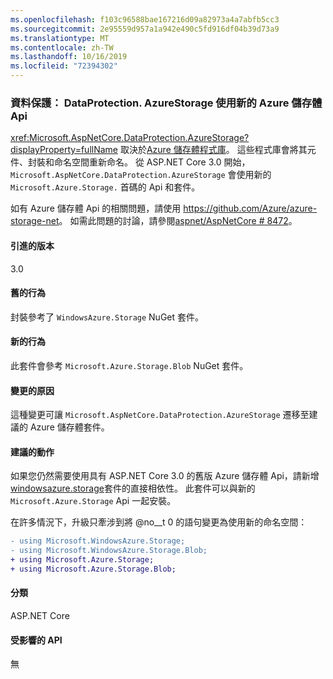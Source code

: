 ```yaml
---
ms.openlocfilehash: f103c96588bae167216d09a82973a4a7abfb5cc3
ms.sourcegitcommit: 2e95559d957a1a942e490c5fd916df04b39d73a9
ms.translationtype: MT
ms.contentlocale: zh-TW
ms.lasthandoff: 10/16/2019
ms.locfileid: "72394302"
---
```

### <a name="data-protection-dataprotectionazurestorage-uses-new-azure-storage-apis"></a>資料保護： DataProtection. AzureStorage 使用新的 Azure 儲存體 Api

<xref:Microsoft.AspNetCore.DataProtection.AzureStorage?displayProperty=fullName> 取決於[Azure 儲存體程式庫](https://github.com/Azure/azure-storage-net)。 這些程式庫會將其元件、封裝和命名空間重新命名。 從 ASP.NET Core 3.0 開始，`Microsoft.AspNetCore.DataProtection.AzureStorage` 會使用新的 `Microsoft.Azure.Storage.` 首碼的 Api 和套件。

如有 Azure 儲存體 Api 的相關問題，請使用 <https://github.com/Azure/azure-storage-net>。 如需此問題的討論，請參閱[aspnet/AspNetCore # 8472](https://github.com/aspnet/AspNetCore/issues/8472)。

#### <a name="version-introduced"></a>引進的版本

3.0

#### <a name="old-behavior"></a>舊的行為

封裝參考了 `WindowsAzure.Storage` NuGet 套件。

#### <a name="new-behavior"></a>新的行為

此套件會參考 `Microsoft.Azure.Storage.Blob` NuGet 套件。

#### <a name="reason-for-change"></a>變更的原因

這種變更可讓 `Microsoft.AspNetCore.DataProtection.AzureStorage` 遷移至建議的 Azure 儲存體套件。

#### <a name="recommended-action"></a>建議的動作

如果您仍然需要使用具有 ASP.NET Core 3.0 的舊版 Azure 儲存體 Api，請新增[windowsazure.storage](https://www.nuget.org/packages/WindowsAzure.Storage/)套件的直接相依性。 此套件可以與新的 `Microsoft.Azure.Storage` Api 一起安裝。

在許多情況下，升級只牽涉到將 @no__t 0 的語句變更為使用新的命名空間：

```diff
- using Microsoft.WindowsAzure.Storage;
- using Microsoft.WindowsAzure.Storage.Blob;
+ using Microsoft.Azure.Storage;
+ using Microsoft.Azure.Storage.Blob;
```

#### <a name="category"></a>分類

ASP.NET Core

#### <a name="affected-apis"></a>受影響的 API

無

<!-- 

#### Affected APIs

Not detectable via API analysis

-->
